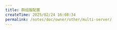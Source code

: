 ```yaml
---
title: 群组服配置
createTime: 2025/02/24 16:08:34
permalink: /notes/doc/owner/other/multi-server/
---
```

